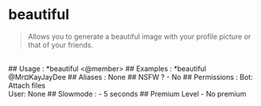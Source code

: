# beautiful

> Allows you to generate a beautiful image with your profile picture or that of your friends.

<br>
## Usage :
*beautiful <@member>
## Examples :
*beautiful @Mr¤KayJayDee
## Aliases :
None
## NSFW ?
- No
## Permissions :
Bot: Attach files
<br>
User: None
## Slowmode :
- 5 seconds
## Premium Level
- No premium